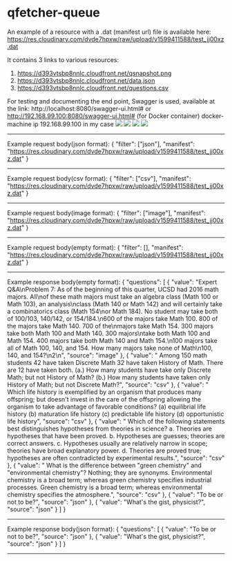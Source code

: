 # qfetcher-queue
An example of a resource with a .dat (manifest url) file is available here:
 https://res.cloudinary.com/dvde7hpxw/raw/upload/v1599411588/test_jj00xz.dat
 
It contains 3 links to various resources:
1. https://d393vtsbp8nnlc.cloudfront.net/qsnapshot.png
2. https://d393vtsbp8nnlc.cloudfront.net/data.json
3. https://d393vtsbp8nnlc.cloudfront.net/questions.csv

For testing and documenting the end point, Swagger is used, available at the link:
http://localhost:8080/swagger-ui.html# 
or http://192.168.99.100:8080/swagger-ui.html# (for Docker container)
docker-machine ip 192.168.99.100 in my case
![](https://res.cloudinary.com/dvde7hpxw/image/upload/v1599589970/swagger1_aypqmf.png)
![](https://res.cloudinary.com/dvde7hpxw/image/upload/v1599590378/swagger2_inxsbf.png)
![](https://res.cloudinary.com/dvde7hpxw/image/upload/v1599591089/swagger3_brwdzm.png)
![](https://res.cloudinary.com/dvde7hpxw/image/upload/v1599591335/swagger4_ifampk.png)
*************************************
Example request body(json format):
{
  "filter": ["json"],
  "manifest": "https://res.cloudinary.com/dvde7hpxw/raw/upload/v1599411588/test_jj00xz.dat"
}
*************************************
Example request body(csv format):
{
  "filter": ["csv"],
  "manifest": "https://res.cloudinary.com/dvde7hpxw/raw/upload/v1599411588/test_jj00xz.dat"
}
*************************************
Example request body(image format):
{
  "filter": ["image"],
  "manifest": "https://res.cloudinary.com/dvde7hpxw/raw/upload/v1599411588/test_jj00xz.dat"
}
*************************************
Example request body(empty format):
{
  "filter": [],
  "manifest": "https://res.cloudinary.com/dvde7hpxw/raw/upload/v1599411588/test_jj00xz.dat"
}
*************************************
Example response body(empty format):
{
  "questions": [
    {
      "value": "Expert Q&A\nProblem 7: As of the beginning of this quarter, UCSD had 2016 math majors. All\nof these math majors must take an algebra class (Math 100 or Math 103), an analysis\nclass (Math 140 or Math 142) and will certainly take a combinatorics class (Math 154\nor Math 184). No student may take both of 100/103, 140/142, or 154/184.\n600 of the majors take Math 100. 800 of the majors take Math 140. 700 of the\nmajors take Math 154. 300 majors take both Math 100 and Math 140. 300 majors\ntake both Math 100 and Math 154. 400 majors take both Math 140 and Math 154.\n100 majors take all of Math 100, 140, and 154. How many majors take none of Math\n100, 140, and 154?\n2\n",
      "source": "image"
    },
    {
      "value": " Among 150 math students 42 have taken Discrete Math 32 have taken History of Math. There are 12 have taken both. (a.) How many students have take only Discrete Math; but not History of Math? (b.) How many students have taken only History of Math; but not Discrete Math?",
      "source": "csv"
    },
    {
      "value": " Which life history is exemplified by an organism that produces many offspring; but doesn't invest in the care of the offspring allowing the organism to take advantage of favorable conditions? (a) equilibrial life history (b) maturation life history (c) predictable life history (d) opportunistic life history",
      "source": "csv"
    },
    {
      "value": " Which of the following statements best distinguishes hypotheses from theories in science? a. Theories are hypotheses that have been proved. b. Hypotheses are guesses; theories are correct answers. c. Hypotheses usually are relatively narrow in scope; theories have broad explanatory power. d. Theories are proved true; hypotheses are often contradicted by experimental results.",
      "source": "csv"
    },
    {
      "value": " What is the difference between \"green chemistry\" and \"environmental chemistry\"? Nothing; they are synonyms. Environmental chemistry is a broad term; whereas green chemistry specifies industrial processes. Green chemistry is a broad term; whereas environmental chemistry specifies the atmosphere.",
      "source": "csv"
    },
    {
      "value": "To be or not to be?",
      "source": "json"
    },
    {
      "value": "What's the gist, physicist?",
      "source": "json"
    }
  ]
}
*************************************
Example response body(json format):
{
  "questions": [
    {
      "value": "To be or not to be?",
      "source": "json"
    },
    {
      "value": "What's the gist, physicist?",
      "source": "json"
    }
  ]
}
**************************************
